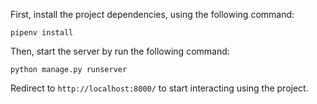 First, install the project dependencies, using the following command:

`pipenv install`

Then, start the server by run the following command:

`python manage.py runserver`

Redirect to `http://localhost:8000/` to start interacting using the project.